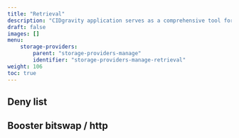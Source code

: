 ```yaml
---
title: "Retrieval"
description: "CIDgravity application serves as a comprehensive tool for managing settings, clients, and the acceptance rules of pricing models"
draft: false
images: []
menu:
    storage-providers:
        parent: "storage-providers-manage"
        identifier: "storage-providers-manage-retrieval"
weight: 106
toc: true
---
```


## Deny list

## Booster bitswap / http